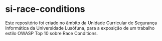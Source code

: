 # si-race-conditions
Este repositório foi criado no âmbito da Unidade Curricular de Segurança Informática da Universidade Lusófuna, para a exposição de um trabalho estilo OWASP Top 10 sobre Race Conditions. 

